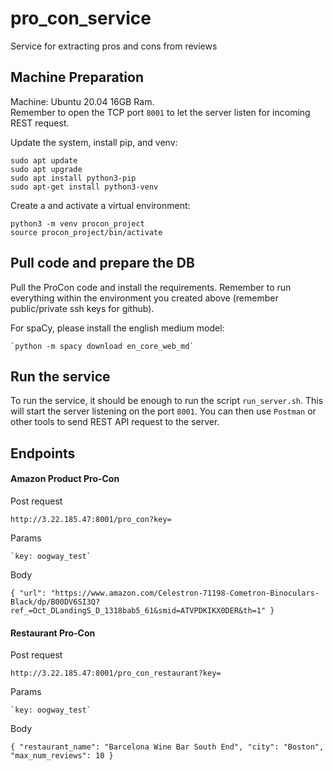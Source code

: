 # pro_con_service
Service for extracting pros and cons from reviews

## Machine Preparation
Machine: Ubuntu 20.04 16GB Ram.\
Remember to open the TCP port `8001` to let the server
listen for incoming REST request.

Update the system, install pip, and venv:

    sudo apt update
    sudo apt upgrade
    sudo apt install python3-pip
    sudo apt-get install python3-venv
    
Create a and activate a virtual environment:

    python3 -m venv procon_project
    source procon_project/bin/activate
    
## Pull code and prepare the DB
Pull the ProCon code and install the requirements.
Remember to run everything within the environment you created above
(remember public/private ssh keys for github).

For spaCy, please install the english medium model:

    `python -m spacy download en_core_web_md`

## Run the service
To run the service, it should be enough to run the script `run_server.sh`.
This will start the server listening on the port `8001`.
You can then use `Postman` or other tools to send REST API request
to the server.

## Endpoints
#### Amazon Product Pro-Con
Post request

`http://3.22.185.47:8001/pro_con?key=`

Params

    `key: oogway_test`
    
Body

`{
  "url": "https://www.amazon.com/Celestron-71198-Cometron-Binoculars-Black/dp/B00DV6SI3Q?ref_=Oct_DLandingS_D_1318bab5_61&smid=ATVPDKIKX0DER&th=1"
 }`

#### Restaurant Pro-Con
Post request

`http://3.22.185.47:8001/pro_con_restaurant?key=`

Params

    `key: oogway_test`
    
Body

`{
    "restaurant_name": "Barcelona Wine Bar South End",
    "city": "Boston",
    "max_num_reviews": 10
}`
